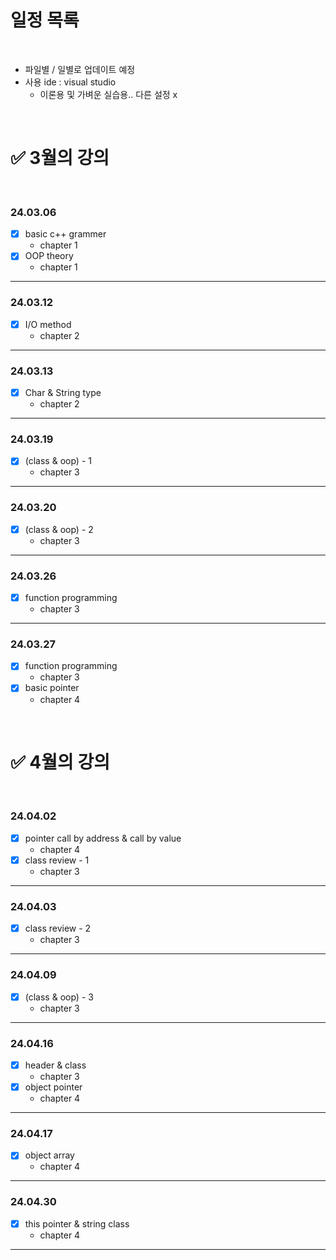 # **일정 목록**

<br>

- 파일별 / 일별로 업데이트 예정
- 사용 ide : visual studio
    - 이론용 및 가벼운 실습용.. 다른 설정 x

<br>

# ✅ 3월의 강의

<br>

### 24.03.06

- [x] basic c++ grammer
    - chapter 1
- [x] OOP theory
    - chapter 1

___

### 24.03.12

- [x] I/O method
    - chapter 2

___

### 24.03.13

- [x] Char & String type
    - chapter 2

___

### 24.03.19

- [x] (class & oop) - 1
    - chapter 3

___

### 24.03.20

- [x] (class & oop) - 2
    - chapter 3

___

### 24.03.26

- [x] function programming
    - chapter 3

___

### 24.03.27

- [x] function programming 
    - chapter 3
- [x] basic pointer
    - chapter 4

<br>

# ✅ 4월의 강의

<br>

### 24.04.02

- [x] pointer call by address & call by value
    - chapter 4
- [x] class review - 1
    - chapter 3

___

### 24.04.03

- [x] class review - 2
    - chapter 3

___

### 24.04.09

- [x] (class & oop) - 3
    - chapter 3

___

### 24.04.16

- [x] header & class
    - chapter 3
- [x] object pointer
    - chapter 4

___

### 24.04.17

- [x] object array
    - chapter 4

___

### 24.04.30

- [x] this pointer & string class
    - chapter 4

___
